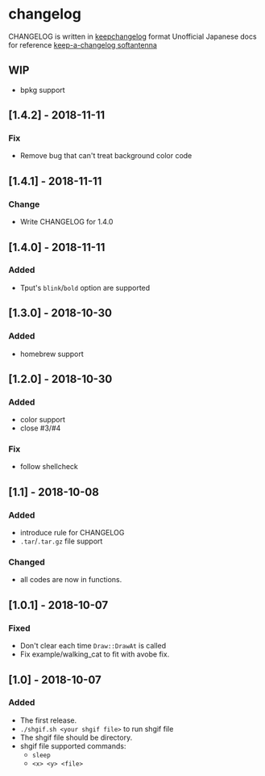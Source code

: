 # changelog

CHANGELOG is written in [keepchangelog](https://keepachangelog.com/en/1.0.0/) format
Unofficial Japanese docs for reference [keep-a-changelog softantenna](https://www.softantenna.com/wp/software/keep-a-changeloag/)

## WIP
  - bpkg support

## [1.4.2] - 2018-11-11
### Fix
  - Remove bug that can't treat background color code

## [1.4.1] - 2018-11-11
### Change
  - Write CHANGELOG for 1.4.0
## [1.4.0] - 2018-11-11
### Added
  - Tput's `blink`/`bold` option are supported

## [1.3.0] - 2018-10-30
### Added
  - homebrew support

## [1.2.0] - 2018-10-30
### Added
  - color support
  - close #3/#4
### Fix
  - follow shellcheck

## [1.1] - 2018-10-08
### Added
  - introduce rule for CHANGELOG
  - `.tar`/`.tar.gz` file support
### Changed
  - all codes are now in functions.


## [1.0.1] - 2018-10-07
### Fixed
  - Don't clear each time `Draw::DrawAt` is called
  - Fix example/walking_cat to fit with avobe fix.

## [1.0] - 2018-10-07
### Added
  - The first release.
  - `./shgif.sh <your shgif file>` to run shgif file
  - The shgif file should be directory.
  - shgif file supported commands:
    - `sleep`
    - `<x> <y> <file>`
